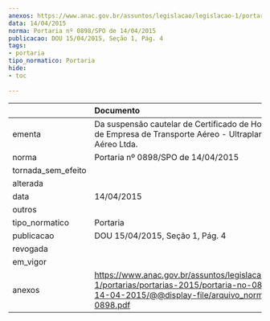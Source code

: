 ```yaml
---
anexos: https://www.anac.gov.br/assuntos/legislacao/legislacao-1/portarias/portarias-2015/portaria-no-0898-spo-de-14-04-2015/@@display-file/arquivo_norma/PA2015-0898.pdf
data: 14/04/2015
norma: Portaria nº 0898/SPO de 14/04/2015
publicacao: DOU 15/04/2015, Seção 1, Pág. 4
tags:
- portaria
tipo_normatico: Portaria
hide: 
- toc 
 
---
```


|                    | Documento                                                                                                                                                         |
|:-------------------|:------------------------------------------------------------------------------------------------------------------------------------------------------------------|
| ementa             | Da suspensão cautelar de Certificado de Homologação de Empresa de Transporte Aéreo - Ultraplanna Táxi Aéreo Ltda.                                                 |
| norma              | Portaria nº 0898/SPO de 14/04/2015                                                                                                                                |
| tornada_sem_efeito |                                                                                                                                                                   |
| alterada           |                                                                                                                                                                   |
| data               | 14/04/2015                                                                                                                                                        |
| outros             |                                                                                                                                                                   |
| tipo_normatico     | Portaria                                                                                                                                                          |
| publicacao         | DOU 15/04/2015, Seção 1, Pág. 4                                                                                                                                   |
| revogada           |                                                                                                                                                                   |
| em_vigor           |                                                                                                                                                                   |
| anexos             | https://www.anac.gov.br/assuntos/legislacao/legislacao-1/portarias/portarias-2015/portaria-no-0898-spo-de-14-04-2015/@@display-file/arquivo_norma/PA2015-0898.pdf |